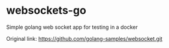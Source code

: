 # websockets-go
Simple golang web socket app for testing in a docker


Original link: https://github.com/golang-samples/websocket.git
